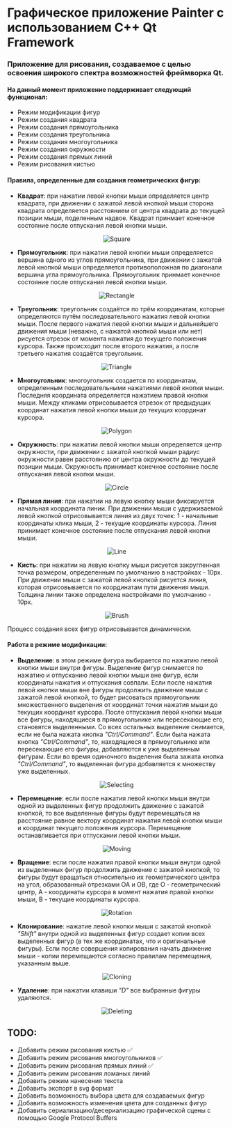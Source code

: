 # Графическое приложение Painter с использованием C++ Qt Framework

### Приложение для рисования, создаваемое с целью освоения широкого спектра возможностей фреймворка Qt.

#### На данный момент приложение поддерживает следующий функционал:

- Режим модификации фигур
- Режим создания квадрата
- Режим создания прямоугольника
- Режим создания треугольника
- Режим создания многоугольника
- Режим создания окружности
- Режим создания прямых линий
- Режим рисования кистью

#### Правила, определенные для создания геометрических фигур:

- **Квадрат**: при нажатии левой кнопки мыши определяется центр квадрата, при движении с зажатой левой кнопкой мыши сторона квадрата определяется расстоянием от центра квадрата до текущей позиции мыши, поделенным надвое. Квадрат принмает конечное состояние после отпускания левой кнопки мыши.

<div align="center">
  <img src="../media/gifs/square.gif" alt="Square">
</div>

- **Прямоугольник**: при нажатии левой кнопки мыши определяется вершина одного из углов прямоугольника, при движении с зажатой левой кнопкой мыши определяется противоположная по диагонали вершина угла прямоугольника. Прямоугольник принмает конечное состояние после отпускания левой кнопки мыши.

<div align="center">
  <img src="../media/gifs/rectangle.gif" alt="Rectangle">
</div>

- **Треугольник**: треугольник создаётся по трём координатам, которые определяются путём последовательного нажатия левой кнопки мыши. После первого нажатия левой кнопки мыши и дальнейшего движения мыши (неважно, с нажатой кнопкой мыши или нет) рисуется отрезок от момента нажатия до текущего положения курсора. Также происходит после второго нажатия, а после третьего нажатия создаётся треугольник.

<div align="center">
  <img src="../media/gifs/triangle.gif" alt="Triangle">
</div>

- **Многоугольник**: многоугольник создается по координатам, определенным последовательными нажатиями левой кнопки мыши. Последняя координата определяется нажатием правой кнопки мыши. Между кликами отрисовывается отрезок от предыдущих координат нажатия левой кнопки мыши до текущих координат курсора.

<div align="center">
  <img src="../media/gifs/polygon.gif" alt="Polygon">
</div>

- **Окружность**: при нажатии левой кнопки мыши определяется центр окружности, при движении с зажатой кнопкой мыши радиус окружности равен расстоянию от центра окружности до текущей позиции мыши. Окружность принимает конечное состояние после отпускания левой кнопки мыши.

<div align="center">
  <img src="../media/gifs/circle.gif" alt="Circle">
</div>

- **Прямая линия**: при нажатии на левую кнопку мыши фиксируется начальная координата линии. При движении мыши с удерживаемой левой кнопкой отрисовывается линия из двух точек: 1 - начальные координаты клика мыши, 2 - текущие координаты курсора. Линия принимает конечное состояние после отпускания левой кнопки мыши.

<div align="center">
  <img src="../media/gifs/line.gif" alt="Line">
</div>

- **Кисть**: при нажатии на левую кнопку мыши рисуется закругленная точка размером, определенным по умолчанию в настройках - 10px. При движении мыши с зажатой левой кнопкой рисуется линия, которая отрисовывается по координатам пути движения мыши. Толщина линии также определена настройками по умолчанию - 10px.

<div align="center">
  <img src="../media/gifs/brush.gif" alt="Brush">
</div>

Процесс создания всех фигур отрисовывается динамически.

#### Работа в режиме модификации:

- **Выделение**: в этом режиме фигура выбирается по нажатию левой кнопки мыши внутри фигуры. Выделение фигур снимается по нажатию и отпусканию левой кнопки мыши вне фигур, если координаты нажатия и отпускания совпали. Если после нажатия левой кнопки мыши вне фигуры продолжить движение мыши с зажатой левой кнопкой, то будет рисоваться прямоугольник множественного выделения от координат точки нажатия мыши до текущих координат курсора. После отпускания левой кнопки мыши все фигуры, находящиеся в прямоугольнике или пересекающие его, становятся выделенными. Со всех остальных выделение снимается, если не была нажата кнопка _"Ctrl/Command"_. Если была нажата кнопка _"Ctrl/Command"_, то, находящиеся в прямоугольнике или пересекающие его фигуры, добавляются к уже выделенным фигурам. Если во время одиночного выделения была зажата кнопка _"Ctrl/Command"_, то выделенная фигура добавляется к множеству уже выделенных.

<div align="center">
  <img src="../media/gifs/selecting.gif" alt="Selecting">
</div>

- **Перемещение**: если после нажатия левой кнопки мыши внутри одной из выделенных фигур продолжить движение с зажатой кнопкой, то все выделенные фигуры будут перемещаться на расстояние равное вектору координат нажатия левой кнопки мыши и координат текущего положения курсора. Перемещение останавливается при отпускании левой кнопки мыши.

<div align="center">
  <img src="../media/gifs/moving.gif" alt="Moving">
</div>

- **Вращение**: если после нажатия правой кнопки мыши внутри одной из выделенных фигур продолжить движение с зажатой кнопкой, то фигуры будут вращаться относительно их геометрического центра на угол, образованный отрезками OA и OB, где O - геометрический центр, A - координаты курсора в момент нажатия правой кнопки мыши, B - текущие координаты курсора.

<div align="center">
  <img src="../media/gifs/rotation.gif" alt="Rotation">
</div>

- **Клонирование**: нажатие левой кнопки мыши с зажатой кнопкой _"Shift"_ внутри одной из выделенных фигур создает копии всех выделенных фигур (в тех же координатах, что и оригинальные фигуры). Если после совершения копирования начать движение мыши - копии перемещаются согласно правилам перемещения, указанным выше.

<div align="center">
  <img src="../media/gifs/cloning.gif" alt="Cloning">
</div>

- **Удаление**: при нажатии клавиши _"D"_ все выбранные фигуры удаляются.

<div align="center">
  <img src="../media/gifs/deleting.gif" alt="Deleting">
</div>

## TODO:

- Добавить режим рисования кистью ✅
- Добавить режим рисования многоугольников ✅
- Добавить режим рисования прямых линий ✅
- Добавить режим рисования ломаных линий
- Добавить режим нанесения текста
- Добавить экспорт в svg формат
- Добавить возможность выбора цвета для создаваемых фигур
- Добавить возможность изменения цвета для созданных фигур
- Добавить сериализацию/десериализацию графической сцены с помощью Google Protocol Buffers
